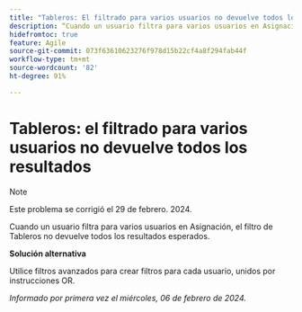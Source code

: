 ```yaml
---
title: "Tableros: El filtrado para varios usuarios no devuelve todos los resultados"
description: “Cuando un usuario filtra para varios usuarios en Asignación, el filtro de Tableros no devuelve todos los resultados esperados”.
hidefromtoc: true
feature: Agile
source-git-commit: 073f63610623276f978d15b22cf4a8f294fab44f
workflow-type: tm+mt
source-wordcount: '82'
ht-degree: 91%

---
```



# Tableros: el filtrado para varios usuarios no devuelve todos los resultados

>[!NOTE]
>
>Este problema se corrigió el 29 de febrero. 2024.

Cuando un usuario filtra para varios usuarios en Asignación, el filtro de Tableros no devuelve todos los resultados esperados.

**Solución alternativa**

Utilice filtros avanzados para crear filtros para cada usuario, unidos por instrucciones OR.

_Informado por primera vez el miércoles, 06 de febrero de 2024._
